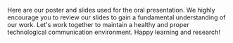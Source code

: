 Here are our poster and slides used for the oral presentation.
We highly encourage you to review our slides to gain a fundamental understanding of our work.
Let's work together to maintain a healthy and proper technological communication environment. Happy learning and research!
